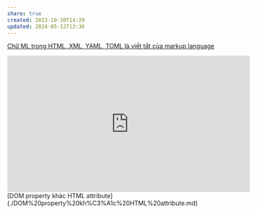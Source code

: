 ```yaml
---
share: true
created: 2023-10-30T14:29
updated: 2024-05-12T13:36
---
```


[Chữ ML trong HTML, XML, YAML, TOML là viết tắt của markup language](../../Ng%C3%B4n%20ng%E1%BB%AF/Ng%C3%B4n%20ng%E1%BB%AF%20%C4%91%C3%A1nh%20d%E1%BA%A5u/Ch%E1%BB%AF%20ML%20trong%20HTML,%20XML,%20YAML,%20TOML%20l%C3%A0%20vi%E1%BA%BFt%20t%E1%BA%AFt%20c%E1%BB%A7a%20markup%20language.md)

<iframe width="560" height="315" src="https://www.youtube.com/embed/n1cKlKM3jYI?si=5WkAsp9VgCo6V6tZ" title="YouTube video player" frameborder="0" allow="accelerometer; autoplay; clipboard-write; encrypted-media; gyroscope; picture-in-picture; web-share" referrerpolicy="strict-origin-when-cross-origin" allowfullscreen></iframe>
[DOM property khác HTML attribute](./DOM%20property%20kh%C3%A1c%20HTML%20attribute.md) 